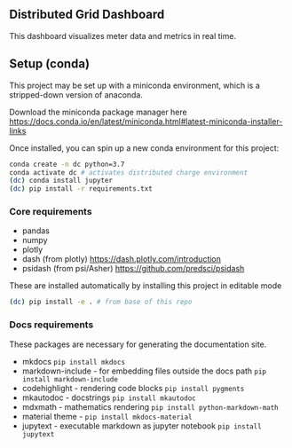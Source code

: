 
## Distributed Grid Dashboard

This dashboard visualizes meter data and metrics in real time.


## Setup (conda)

This project may be set up with a miniconda environment, which is a stripped-down version of anaconda.

Download the miniconda package manager here https://docs.conda.io/en/latest/miniconda.html#latest-miniconda-installer-links

Once installed, you can spin up a new conda environment for this project:

```sh
conda create -n dc python=3.7
conda activate dc # activates distributed charge environment
(dc) conda install jupyter
(dc) pip install -r requirements.txt
```

### Core requirements

* pandas
* numpy
* plotly
* dash (from plotly) https://dash.plotly.com/introduction
* psidash (from psi/Asher) https://github.com/predsci/psidash

These are installed automatically by installing this project in editable mode

```sh
(dc) pip install -e . # from base of this repo
```

### Docs requirements

These packages are necessary for generating the documentation site.

* mkdocs `pip install mkdocs`
* markdown-include - for embedding files outside the docs path `pip install markdown-include`
* codehighlight - rendering code blocks `pip install pygments`
* mkautodoc - docstrings `pip install mkautodoc`
* mdxmath - mathematics rendering `pip install python-markdown-math`
* material theme - `pip install mkdocs-material`
* jupytext - executable markdown as jupyter notebook `pip install jupytext`
